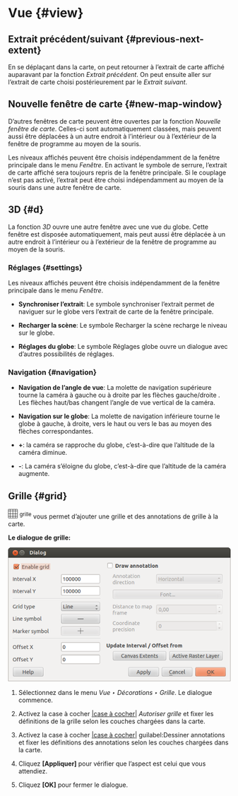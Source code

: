 # Vue {#view}

## Extrait précédent/suivant {#previous-next-extent}

En se déplaçant dans la carte, on peut retourner à l’extrait de carte affiché auparavant par la fonction *Extrait précédent*. On peut ensuite aller sur l’extrait de carte choisi postérieurement par le *Extrait suivant*.

## Nouvelle fenêtre de carte {#new-map-window}

D’autres fenêtres de carte peuvent être ouvertes par la fonction *Nouvelle fenêtre de carte*. Celles-ci sont automatiquement classées, mais peuvent aussi être déplacées à un autre endroit à l’intérieur ou à l’extérieur de la fenêtre de programme au moyen de la souris.

Les niveaux affichés peuvent être choisis indépendamment de la fenêtre principale dans le menu *Fenêtre*. En activant le symbole de serrure, l’extrait de carte affiché sera toujours repris de la fenêtre principale. Si le couplage n’est pas activé, l’extrait peut être choisi indépendamment au moyen de la souris dans une autre fenêtre de carte.

## 3D {#d}

La fonction *3D* ouvre une autre fenêtre avec une vue du globe. Cette fenêtre est disposée automatiquement, mais peut aussi être déplacée à un autre endroit à l’intérieur ou à l’extérieur de la fenêtre de programme au moyen de la souris.

### Réglages {#settings}

Les niveaux affichés peuvent être choisis indépendamment de la fenêtre principale dans le menu *Fenêtre*.

-   **Synchroniser l’extrait**: Le symbole synchroniser l’extrait permet de naviguer sur le globe vers l’extrait de carte de la fenêtre principale.

-   **Recharger la scène**: Le symbole Recharger la scène recharge le niveau sur le globe.

-   **Réglages du globe**: Le symbole Réglages globe ouvre un dialogue avec d’autres possibilités de réglages.

### Navigation {#navigation}

-   **Navigation de l’angle de vue**: La molette de navigation supérieure tourne la caméra à gauche ou à droite par les flèches gauche/droite . Les flèches haut/bas changent l’angle de vue vertical de la caméra.

-   **Navigation sur le globe**: La molette de navigation inférieure tourne le globe à gauche, à droite, vers le haut ou vers le bas au moyen des flèches correspondantes.

-   **+**: la caméra se rapproche du globe, c’est-à-dire que l’altitude de la caméra diminue.

-   **-**: La caméra s’éloigne du globe, c’est-à-dire que l’altitude de la caméra augmente.

## Grille {#grid}

<a href="../../images/transformed.png" class="reference internal"><img src="../../images/transformed.png" alt="transformed" /></a> <sup>grille</sup> vous permet d’ajouter une grille et des annotations de grille à la carte.

**Le dialogue de grille:**

![](../../images/grid_dialog.png)


1.  Sélectionnez dans le menu *Vue ‣ Décorations ‣ Grille*. Le dialogue commence.

2.  Activez la case à cocher [<span id="id2" class="problematic">|case à cocher|</span>](#id1) *Autoriser grille* et fixer les définitions de la grille selon les couches chargées dans la carte.

3.  Activez la case à cocher [<span id="id4" class="problematic">|case à cocher|</span>](#id3) guilabel:Dessiner annotations et fixer les définitions des annotations selon les couches chargées dans la carte.

4.  Cliquez **\[Appliquer\]** pour vérifier que l’aspect est celui que vous attendiez.

5.  Cliquez **\[OK\]** pour fermer le dialogue.
